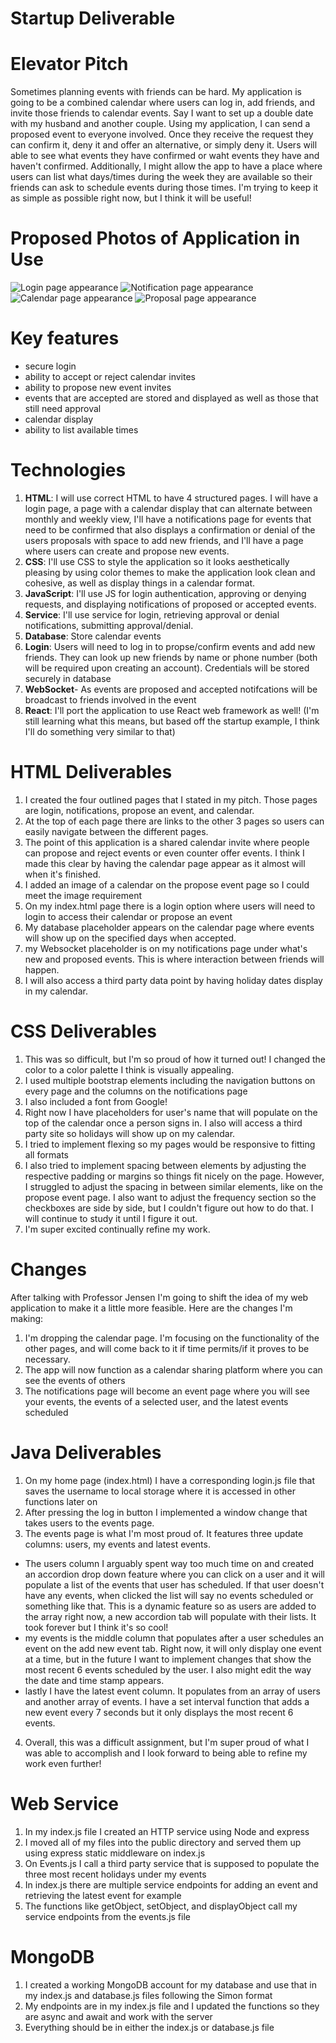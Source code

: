# Startup Deliverable 

# Elevator Pitch
Sometimes planning events with friends can be hard. My application is going to be a combined calendar where users can log in, add friends, and invite those friends to calendar events. Say I want to set up a double date with my husband and another couple. Using my application, I can send a proposed event to everyone involved. Once they receive the request they can confirm it, deny it and offer an alternative, or simply deny it. Users will able to see what events they have confirmed or waht events they have and haven't confirmed. Additionally, I might allow the app to have a place where users can list what days/times during the week they are available so their friends can ask to schedule events during those times. I'm trying to keep it as simple as possible right now, but I think it will be useful!

# Proposed Photos of Application in Use
![Login page appearance](https://github.com/MakennaAllred/startup/blob/main/log%20in%20page.jpg?raw=true)
![Notification page appearance](https://github.com/MakennaAllred/startup/blob/main/notifications.jpg?raw=true)
![Calendar page appearance](https://github.com/MakennaAllred/startup/blob/main/calendar.jpg?raw=true)
![Proposal page appearance](https://github.com/MakennaAllred/startup/blob/main/proposal.jpg?raw=true)
# Key features
  - secure login
  - ability to accept or reject calendar invites
  - ability to propose new event invites
  - events that are accepted are stored and displayed as well as those that still need approval
  - calendar display
  - ability to list available times 
 
 # Technologies
  1. **HTML**: I will use correct HTML to have 4 structured pages. I will have a login page, a page with a calendar display that can alternate between monthly and weekly view, I'll have a notifications page for events that need to be confirmed that also displays a confirmation or denial of the users proposals with space to add new friends, and I'll have a page where users can create and propose new events.
  2. **CSS**: I'll use CSS to style the application so it looks aesthetically pleasing by using color themes to make the application look clean and cohesive, as well as display things in a calendar format. 
  3. **JavaScript**: I'll use JS for login authentication, approving or denying requests, and displaying notifications of proposed or accepted events.
  4. **Service**: I'll use service for login, retrieving approval or denial notifications, submitting approval/denial.
  5. **Database**: Store calendar events
  6. **Login**: Users will need to log in to propse/confirm events and add new friends. They can look up new friends by name or phone number (both will be required upon creating an account). Credentials will be stored securely in database
  7. **WebSocket**- As events are proposed and accepted notifcations will be broadcast to friends involved in the event
  8. **React**: I'll port the application to use React web framework as well! (I'm still learning what this means, but based off the startup example, I think I'll do something very similar to that)


# HTML Deliverables
1. I created the four outlined pages that I stated in my pitch. Those pages are login, notifications, propose an event, and calendar.
2. At the top of each page there are links to the other 3 pages so users can easily navigate between the different pages.
3. The point of this application is a shared calendar invite where people can propose and reject events or even counter offer events. I think I made this clear by having the calendar page appear as it almost will when it's finished.
4. I added an image of a calendar on the propose event page so I could meet the image requirement
5. On my index.html page there is a login option where users will need to login to access their calendar or propose an event
6. My database placeholder appears on the calendar page where events will show up on the specified days when accepted.
7. my Websocket placeholder is on my notifications page under what's new and proposed events. This is where interaction between friends will happen.
8. I will also access a third party data point by having holiday dates display in my calendar.


# CSS Deliverables
1. This was so difficult, but I'm so proud of how it turned out! I changed the color to a color palette I think is visually appealing.
2. I used multiple bootstrap elements including the navigation buttons on every page and the columns on the notifications page
3. I also included a font from Google!
4. Right now I have placeholders for user's name that will populate on the top of the calendar once a person signs in. I also will access a third party site so holidays will show up on my calendar.
5. I tried to implement flexing so my pages would be responsive to fitting all formats
6. I also tried to implement spacing between elements by adjusting the respective padding or margins so things fit nicely on the page. However, I struggled to adjust the spacing in between similar elements, like on the propose event page. I also want to adjust the frequency section so the checkboxes are side by side, but I couldn't figure out how to do that. I will continue to study it until I figure it out.
7. I'm super excited continually refine my work.

# Changes
After talking with Professor Jensen I'm going to shift the idea of my web application to make it a little more feasible. Here are the changes I'm making:
  1. I'm dropping the calendar page. I'm focusing on the functionality of the other pages, and will come back to it if time permits/if it proves to be necessary.
  2. The app will now function as a calendar sharing platform where you can see the events of others
  3. The notifications page will become an event page where you will see your events, the events of a selected user, and the latest events scheduled

# Java Deliverables
1. On my home page (index.html) I have a corresponding login.js file that saves the username to local storage where it is accessed in other functions later on
2. After pressing the log in button I implemented a window change that takes users to the events page. 
3. The events page is what I'm most proud of. It features three update columns: users, my events and latest events.
  - The users column I arguably spent way too much time on and created an accordion drop down feature where you can click on a user and it will populate a list of the events that user has scheduled. If that user doesn't have any events, when clicked the list will say no events scheduled or something like that. This is a dynamic feature so as users are added to the array right now, a new accordion tab will populate with their lists. It took forever but I think it's so cool!
  - my events is the middle column that populates after a user schedules an event on the add new event tab. Right now, it will only display one event at a time, but in the future I want to implement changes that show the most recent 6 events scheduled by the user. I also might edit the way the date and time stamp appears.
  - lastly I have the latest event column. It populates from an array of users and another array of events. I have a set interval function that adds a new event every 7 seconds but it only displays the most recent 6 events. 
4. Overall, this was a difficult assignment, but I'm super proud of what I was able to accomplish and I look forward to being able to refine my work even further!

# Web Service
1. In my index.js file I created an HTTP service using Node and express
2. I moved all of my files into the public directory and served them up using express static middleware on index.js
3. On Events.js I call a third party service that is supposed to populate the three most recent holidays under my events
4. In index.js there are multiple service endpoints for adding an event and retrieving the latest event for example
5. The functions like getObject, setObject, and displayObject call my service endpoints from the events.js file

# MongoDB
1. I created a working MongoDB account for my database and use that in my index.js and database.js files following the Simon format
2. My endpoints are in my index.js file and I updated the functions so they are async and await and work with the server
3. Everything should be in either the index.js or database.js file
